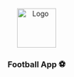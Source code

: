 <br />
<p align="center">
  <a href="https://github.com/blueC4P/football-app">
    <img src="/public/favicon.ico" alt="Logo" width="80" height="80">
  </a>
  <h3 align="center">Football App ⚽</h3>
</p>
